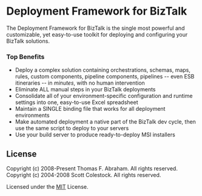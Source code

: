 # Deployment Framework for BizTalk
The Deployment Framework for BizTalk is the single most powerful and customizable, yet easy-to-use toolkit for deploying and configuring your BizTalk solutions.

### Top Benefits
* Deploy a complex solution containing orchestrations, schemas, maps, rules, custom components, pipeline components, pipelines -- even ESB itineraries -- in *minutes*, with no human intervention
* Eliminate ALL manual steps in your BizTalk deployments 
* Consolidate all of your environment-specific configuration and runtime settings into one, easy-to-use Excel spreadsheet
* Maintain a SINGLE binding file that works for all deployment environments
* Make automated deployment a native part of the BizTalk dev cycle, then use the same script to deploy to your servers
* Use your build server to produce ready-to-deploy MSI installers

## License

Copyright (c) 2008-Present Thomas F. Abraham. All rights reserved.  
Copyright (c) 2004-2008 Scott Colestock. All rights reserved.

Licensed under the [MIT](LICENSE.txt) License.

